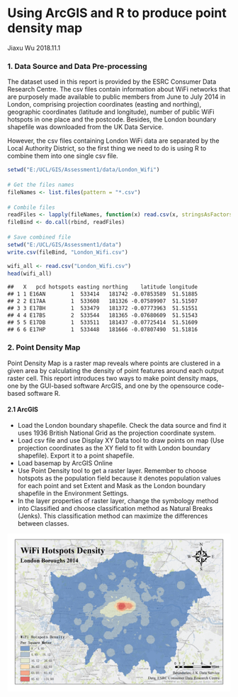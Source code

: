 Using ArcGIS and R to produce point density map
================
Jiaxu Wu
2018.11.1

### 1. Data Source and Data Pre-processing

The dataset used in this report is provided by the ESRC Consumer Data Research Centre. The csv files contain information about WiFi networks that are purposely made available to public members from June to July 2014 in London, comprising projection coordinates (easting and northing), geographic coordinates (latitude and longitude), number of public WiFi hotspots in one place and the postcode. Besides, the London boundary shapefile was downloaded from the UK Data Service.

However, the csv files containing London WiFi data are separated by the Local Authority District, so the first thing we need to do is using R to combine them into one single csv file.

``` r
setwd("E:/UCL/GIS/Assessment1/data/London_Wifi")

# Get the files names
fileNames <- list.files(pattern = "*.csv")

# Combile files
readFiles <- lapply(fileNames, function(x) read.csv(x, stringsAsFactors = F, header = T))
fileBind <- do.call(rbind, readFiles)

# Save combined file
setwd("E:/UCL/GIS/Assessment1/data")
write.csv(fileBind, "London_Wifi.csv")
```

``` r
wifi_all <- read.csv("London_Wifi.csv")
head(wifi_all)
```

    ##   X   pcd hotspots easting northing    latitude longitude
    ## 1 1 E16AN        1  533414   181742 -0.07853589  51.51885
    ## 2 2 E17AA        1  533608   181326 -0.07589907  51.51507
    ## 3 3 E17BH        1  533479   181372 -0.07773963  51.51551
    ## 4 4 E17BS        2  533544   181365 -0.07680609  51.51543
    ## 5 5 E17DB        1  533511   181437 -0.07725414  51.51609
    ## 6 6 E17HP        1  533448   181666 -0.07807490  51.51816

### 2. Point Density Map

Point Density Map is a raster map reveals where points are clustered in a given area by calculating the density of point features around each output raster cell. This report introduces two ways to make point density maps, one by the GUI-based software ArcGIS, and one by the opensource code-based software R.

#### 2.1 ArcGIS

-   Load the London boundary shapefile. Check the data source and find it uses 1936 British National Grid as the projection coordinate system.
-   Load csv file and use Display XY Data tool to draw points on map (Use projection coordinates as the XY field to fit with London boundary shapefile). Export it to a point shapefile.
-   Load basemap by ArcGIS Online
-   Use Point Density tool to get a raster layer. Remember to choose hotspots as the population field because it denotes population values for each point and set Extent and Mask as the London boundary shapefile in the Environment Settings.
-   In the layer properties of raster layer, change the symbology method into Classified and choose classification method as Natural Breaks (Jenks). This classification method can maximize the differences between classes.

![image](https://raw.githubusercontent.com/schickmush/GIS/master/Assessment%20Part%201/MAP_NatBrek.jpg)
